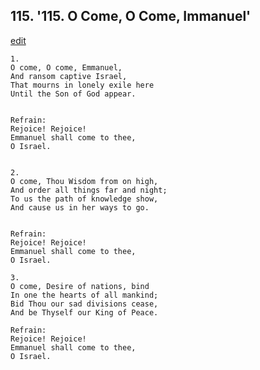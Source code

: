 
## 115.  '115. O Come, O Come, Immanuel'
[edit](https://docs.google.com/document/d/1qY%2D5LIPCqzsFGDyeCLCFe%2DFyLeShfvSk/edit?mode=html)






    1.
    O come, O come, Emmanuel,
    And ransom captive Israel,
    That mourns in lonely exile here
    Until the Son of God appear.


    Refrain:
    Rejoice! Rejoice!
    Emmanuel shall come to thee,
    O Israel.


    2.
    O come, Thou Wisdom from on high,
    And order all things far and night;
    To us the path of knowledge show,
    And cause us in her ways to go.


    Refrain:
    Rejoice! Rejoice!
    Emmanuel shall come to thee,
    O Israel.

    3.
    O come, Desire of nations, bind
    In one the hearts of all mankind;
    Bid Thou our sad divisions cease,
    And be Thyself our King of Peace.

    Refrain:
    Rejoice! Rejoice!
    Emmanuel shall come to thee,
    O Israel.

